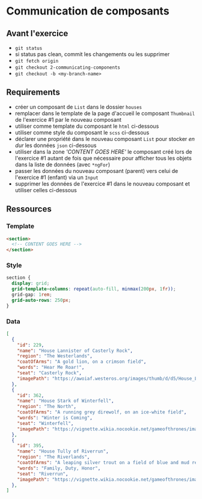 # Communication de composants

## Avant l'exercice

- `git status`
- si status pas clean, commit les changements ou les supprimer
- `git fetch origin`
- `git checkout 2-communicating-components`
- `git checkout -b <my-branch-name>`

## Requirements

- créer un composant de `List` dans le dossier `houses`
- remplacer dans le template de la page d'accueil le composant `Thumbnail` de l'exercice #1 par le nouveau composant
- utiliser comme template du composant le `html` ci-dessous
- utiliser comme style du composant le `scss` ci-dessous
- déclarer une propriété dans le nouveau composant `List` pour stocker _en dur_ les données `json` ci-dessous
- utiliser dans la zone _'CONTENT GOES HERE'_ le composant créé lors de l'exercice #1 autant de fois que nécessaire pour afficher tous les objets dans la liste de données (avec `*ngFor`)
- passer les données du nouveau composant (parent) vers celui de l'exercice #1 (enfant) via un `Input`
- supprimer les données de l'exercice #1 dans le nouveau composant et utiliser celles ci-dessous

## Ressources

### Template

```HTML
<section>
  <!-- CONTENT GOES HERE -->
</section>
```

### Style

```SCSS
section {
  display: grid;
  grid-template-columns: repeat(auto-fill, minmax(200px, 1fr));
  grid-gap: 1rem;
  grid-auto-rows: 250px;
}
```

### Data

```JSON
[
  {
    "id": 229,
    "name": "House Lannister of Casterly Rock",
    "region": "The Westerlands",
    "coatOfArms": "A gold lion, on a crimson field",
    "words": "Hear Me Roar!",
    "seat": "Casterly Rock",
    "imagePath": "https://awoiaf.westeros.org/images/thumb/d/d5/House_Lannister.svg/1200px-House_Lannister.svg.png"
  },
  {
    "id": 362,
    "name": "House Stark of Winterfell",
    "region": "The North",
    "coatOfArms": "A running grey direwolf, on an ice-white field",
    "words": "Winter is Coming",
    "seat": "Winterfell",
    "imagePath": "https://vignette.wikia.nocookie.net/gameofthrones/images/8/8a/House-Stark-Main-Shield.PNG"
  },
  {
    "id": 395,
    "name": "House Tully of Riverrun",
    "region": "The Riverlands",
    "coatOfArms": "A leaping silver trout on a field of blue and mud red",
    "words": "Family, Duty, Honor",
    "seat": "Riverrun",
    "imagePath": "https://vignette.wikia.nocookie.net/gameofthrones/images/b/bd/House-Tully-Main-Shield.PNG"
  },
]
```
